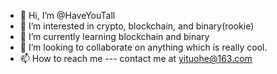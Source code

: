 - 👋 Hi, I’m @HaveYouTall
- 👀 I’m interested in crypto, blockchain, and binary(rookie)
- 🌱 I’m currently learning blockchain and binary
- 💞️ I’m looking to collaborate on anything which is really cool.
- 📫 How to reach me --- contact me at yituohe@163.com

<!---
HaveYouTall/HaveYouTall is a ✨ special ✨ repository because its `README.md` (this file) appears on your GitHub profile.
You can click the Preview link to take a look at your changes.
--->
